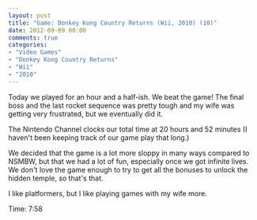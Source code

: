 ```yaml
---
layout: post
title: "Game: Donkey Kong Country Returns (Wii, 2010) (10)"
date: 2012-09-09 00:00
comments: true
categories:
- "Video Games"
- "Donkey Kong Country Returns"
- "Wii"
- "2010"
---
```


Today we played for an hour and a half-ish. We beat the game! The
final boss and the last rocket sequence was pretty tough and my
wife was getting very frustrated, but we eventually did it.

The Nintendo Channel clocks our total time at 20 hours and 52
minutes (I haven't been keeping track of our game play that long.)

We decided that the game is a lot more sloppy in many ways
compared to NSMBW, but that we had a lot of fun, especially once
we got infinite lives. We don't love the game enough to try to get
all the bonuses to unlock the hidden temple, so that's that.

I like platformers, but I like playing games with my wife more.

Time: 7:58
